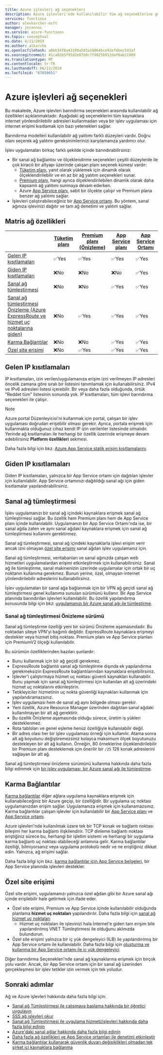 ```yaml
---
title: Azure işlevleri ağ seçenekleri
description: Azure işlevleri'nde kullanılabilir tüm ağ seçeneklerine genel bakış
services: functions
author: alexkarcher-msft
manager: jeconnoc
ms.service: azure-functions
ms.topic: conceptual
ms.date: 4/11/2019
ms.author: alkarche
ms.openlocfilehash: a0bb34f8a43199a5d3a18064bce92ef4bec543af
ms.sourcegitcommit: 41ca82b5f95d2e07b0c7f9025b912daf0ab21909
ms.translationtype: MT
ms.contentlocale: tr-TR
ms.lasthandoff: 06/13/2019
ms.locfileid: "67050651"
---
```

# <a name="azure-functions-networking-options"></a>Azure işlevleri ağ seçenekleri

Bu makalede, Azure işlevleri barındırma seçenekleri arasında kullanılabilir ağ özellikleri açıklanmaktadır. Aşağıdaki ağ seçeneklerini tüm kaynaklara internet yönlendirilebilir adresleri kullanmadan veya bir işlev uygulaması için internet erişimi kısıtlamak için bazı yetenekleri sağlar. 

Barındırma modelleri kullanılabilir ağ yalıtımı farklı düzeyleri vardır. Doğru olanı seçerek ağ yalıtımı gereksinimlerinizi karşılamanıza yardımcı olur.

İşlev uygulamaları birkaç farklı şekilde içinde barındırabilirsiniz:

* Bir sanal ağ bağlantısı ve ölçeklendirme seçenekleri çeşitli düzeylerde ile çok kiracılı bir altyapı üzerinde çalışan planı seçenek kümesi vardır:
    * [Tüketim planı](functions-scale.md#consumption-plan), yanıt olarak yüklemek için dinamik olarak ölçeklendirilebilir ve en az bir ağ yalıtım seçenekleri sunar.
    * [Premium planı](functions-scale.md#premium-plan), hangi ayrıca ölçeklendirilebilen dinamik olarak daha kapsamlı ağ yalıtımı sunmaya devam ederken.
    * Azure [App Service planı](functions-scale.md#app-service-plan), sabit bir ölçekte çalışır ve Premium plana benzer ağ yalıtımı sağlar.
* İşlevleri çalıştırabileceğiniz bir [App Service ortamı](../app-service/environment/intro.md). Bu yöntem, sanal ağınıza işlevinizi dağıtır ve tam ağ denetimi ve yalıtım sağlar.

## <a name="matrix-of-networking-features"></a>Matris ağ özellikleri

|                |[Tüketim planı](functions-scale.md#consumption-plan)|[Premium planı (Önizleme)](functions-scale.md#premium-plan)|[App Service planı](functions-scale.md#app-service-plan)|[App Service Ortamı](../app-service/environment/intro.md)|
|----------------|-----------|----------------|---------|-----------------------|  
|[Gelen IP kısıtlamaları](#inbound-ip-restrictions)|✅Yes|✅Yes|✅Yes|✅Yes|
|[Giden IP kısıtlamaları](#private-site-access)|❌No| ❌No|❌No|✅Yes|
|[Sanal ağ tümleştirmesi](#virtual-network-integration)|❌No|❌No|✅Yes|✅Yes|
|[Sanal ağ tümleştirmesi Önizleme (Azure ExpressRoute ve hizmet uç noktalarına giden)](#preview-version-of-virtual-network-integration)|❌No|✅Yes|✅Yes|✅Yes|
|[Karma Bağlantılar](#hybrid-connections)|❌No|❌No|✅Yes|✅Yes|
|[Özel site erişimi](#private-site-access)|❌No| ✅Yes|✅Yes|✅Yes|

## <a name="inbound-ip-restrictions"></a>Gelen IP kısıtlamaları

IP kısıtlamaları, izin verilen/uygulamanıza erişim izni verilmeyen IP adresleri öncelik zamana göre sıralı bir listesini tanımlamak için kullanabilirsiniz. IPv4 ve IPv6 adresleri listesi içerebilir. Bir veya daha fazla olduğunda, örtük "Reddet tüm" listesinin sonunda yok. IP kısıtlamaları, tüm işlevi barındırma seçenekleri ile çalışır.

> [!NOTE]
> Azure portal Düzenleyicisi'ni kullanmak için portal, çalışan bir işlev uygulaması doğrudan erişebilir olması gerekir. Ayrıca, portala erişmek için kullanmakta olduğunuz cihaz kendi IP izin verilenler listesinde olmalıdır. Yerinde ağ kısıtlamaları ile herhangi bir özellik üzerinde erişmeye devam edebilirsiniz **Platform özellikleri** sekmesi.

Daha fazla bilgi için bkz. [Azure App Service statik erişim kısıtlamalarını](../app-service/app-service-ip-restrictions.md).

## <a name="outbound-ip-restrictions"></a>Giden IP kısıtlamaları

Giden IP kısıtlamaları, yalnızca bir App Service ortamı için dağıtılan işlevler için kullanılabilir. App Service ortamınızı dağıtıldığı sanal ağı için giden kısıtlamalar yapılandırabilirsiniz.

## <a name="virtual-network-integration"></a>Sanal ağ tümleştirmesi

İşlev uygulamanızı bir sanal ağ içindeki kaynaklara erişmek sanal ağ tümleştirmesi sağlar. Bu özellik hem Premium planı hem de App Service planı içinde kullanılabilir. Uygulamanızı bir App Service Ortamı'nda ise, bir sanal ağda zaten ve aynı sanal ağdaki kaynaklara erişmek için sanal ağ tümleştirmesi kullanımı gerektirmez.

Sanal ağ tümleştirmesi, sanal ağ içindeki kaynaklarla işlevi erişim verir ancak izni olmayan [özel site erişimi](#private-site-access) sanal ağdan işlev uygulamanız için.

Sanal ağ tümleştirmesi, veritabanları ve sanal ağınızda çalışan web hizmetleri uygulamalardan erişimi etkinleştirmek için kullanabilirsiniz. Sanal ağ ile tümleştirme, sanal makinenizin üzerinde uygulamalar için ortak bir uç noktanın kullanıma gerekmez. Bunun yerine, özel, olmayan-internet yönlendirilebilir adreslerini kullanabilirsiniz.

İşlev uygulamaları bir sanal ağa bağlanmak için bir VPN ağ geçidi sanal ağ tümleştirmesi genel kullanıma sunulan sürümünü kullanır. Bir App Service planında barındırılan işlevleri kullanılabilir. Bu özellik yapılandırma konusunda bilgi için bkz: [uygulamanızı bir Azure sanal ağı ile tümleştirme](../app-service/web-sites-integrate-with-vnet.md).

### <a name="preview-version-of-virtual-network-integration"></a>Sanal ağ tümleştirmesi Önizleme sürümü

Sanal ağ tümleştirme özelliği yeni bir sürümü Önizleme aşamasındadır. Bu noktadan siteye VPN'yi bağımlı değildir. ExpressRoute kaynaklara erişmeyi destekler veya hizmet bitiş noktası. Premium planı ve App Service planları için PremiumV2 ölçeği kullanılabilir.

Bu sürümün özelliklerinden bazıları şunlardır:

* Bunu kullanmak için bir ağ geçidi gerekmez.
* ExpressRoute bağlantılı sanal ağı tümleştirme dışında ek yapılandırma gerekmeksizin ExpressRoute bağlantılarından kaynaklara erişebilirsiniz.
* İşlevler'i çalıştırmaya hizmet uç noktası güvenli kaynakları kullanabilir. Bunu yapmak için sanal ağ tümleştirmesi için kullanılan alt ağ üzerindeki hizmet uç noktalarını etkinleştirin.
* Tetikleyiciler hizmetinin uç nokta güvenliği kaynakları kullanmak için yapılandıramazsınız. 
* İşlev uygulaması hem de sanal ağ aynı bölgede olması gerekir.
* Yeni özellik, Azure Resource Manager üzerinden dağıtılan sanal ağdaki kullanılmayan bir alt ağ gerektirir.
* Bu özellik Önizleme aşamasında olduğu sürece, üretim iş yükleri desteklenmez.
* Rota tabloları ve genel eşleme henüz özelliğiyle kullanılabilir değil.
* Bir adres olası her bir işlev uygulaması örneği için kullanılır. Atama sonra alt ağ boyutunu değiştiremezsiniz kolayca maksimum ölçek boyutunuzu destekleyen bir alt ağ kullanın. Örneğin, 80 örneklerine ölçeklendirilebilir bir Premium planı desteklemek için önerilir bir `/25` 126 konak adreslerini sağlayan bir alt ağ.

Sanal ağ tümleştirmesi önizleme sürümünü kullanma hakkında daha fazla bilgi edinmek için [bir işlev uygulaması, bir Azure sanal ağı ile tümleştirme](functions-create-vnet.md).

## <a name="hybrid-connections"></a>Karma Bağlantılar

[Karma bağlantılar](../service-bus-relay/relay-hybrid-connections-protocol.md) diğer ağlara uygulama kaynaklara erişmek için kullanabileceğiniz bir Azure geçişi, bir özelliğidir. Bir uygulama uç noktası uygulamanızdan erişim sağlar. Uygulamanıza erişmek için kullanamazsınız. Karma bağlantılar çalışan işlevler için kullanılabilir bir [App Service planı](functions-scale.md#app-service-plan) ve [App Service ortamı](../app-service/environment/intro.md).

Azure işlevleri'nde kullanılmak üzere tek bir TCP konak ve bağlantı noktası bileşimi her karma bağlantı ilişkilendirir. TCP dinleme bağlantı noktası eriştiğiniz sürece bu, herhangi bir işletim sistemi ve herhangi bir uygulama karma bağlantı uç noktası olabileceği anlamına gelir. Karma bağlantılar özelliği, bilmiyorsanız veya uygulama protokolü nedir ve ne eriştiğiniz dikkat edin. Yalnızca, ağ erişimi sağlar.

Daha fazla bilgi için bkz. [karma bağlantılar için App Service belgeleri](../app-service/app-service-hybrid-connections.md), bir App Service planında işlevleri destekler.

## <a name="private-site-access"></a>Özel site erişimi

Özel site erişimi, uygulamanızı yalnızca özel ağdan gibi bir Azure sanal ağı içinde erişilebilir hale getirmek için ifade eder. 
* Özel site erişimi, Premium ve App Service içinde kullanılabilir olduğunda planlama **hizmet uç noktaları** yapılandırılır. Daha fazla bilgi için [sanal ağ hizmet uç noktaları](../virtual-network/virtual-network-service-endpoints-overview.md)
    * Hizmet uç noktaları ile işlevinizi hala İnternet'e giden tam erişim bile yapılandırılmış VNET Tümleştirmesi ile olduğunu aklınızda bulundurun.
* Özel site erişimi yalnızca bir iç yük dengeleyici (ILB) ile yapılandırılmış bir App Service ortamı ile kullanılabilir. Daha fazla bilgi için [oluşturma ve kullanma bir App Service ortamı ile iç yük dengeleyici](../app-service/environment/create-ilb-ase.md).

Diğer barındırma Seçenekleri'nde sanal ağ kaynaklarına erişmek için birçok yolu vardır. Ancak, bir App Service ortamı için bir sanal ağ üzerinden gerçekleşmesi bir işlev tetikler izin vermek için tek yoludur.

## <a name="next-steps"></a>Sonraki adımlar
Ağ ve Azure işlevleri hakkında daha fazla bilgi için: 

* [Sanal ağ Tümleştirmesi ile çalışmaya başlama hakkında bir öğretici uygulayın](./functions-create-vnet.md)
* [SSS ağ işlevleri okur](./functions-networking-faq.md)
* [Sanal ağ Tümleştirmesi ile uygulama hizmeti/işlevleri hakkında daha fazla bilgi edinin](../app-service/web-sites-integrate-with-vnet.md)
* [Azure'daki sanal ağlar hakkında daha fazla bilgi edinin](../virtual-network/virtual-networks-overview.md)
* [Daha fazla ağ özellikleri ve App Service ortamları ile denetimi etkinleştir](../app-service/environment/intro.md)
* [Karma bağlantılar kullanarak güvenlik duvarı değişiklikleri olmadan tek şirket içi kaynaklara bağlanma](../app-service/app-service-hybrid-connections.md)
